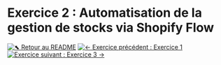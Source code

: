 # Exercice 2 : Automatisation de la gestion de stocks via Shopify Flow

[![⬉ Retour au README](https://img.shields.io/badge/⬉%20Retour-README-blue)](../README.md)  [![← Exercice précédent : Exercice 1](https://img.shields.io/badge/←%20Exercice%20précédent-Exercice%201-green)](./ex1-custom-cart-drawer.md)  [![Exercice suivant : Exercice 3 →](https://img.shields.io/badge/Exercice%20suivant%20→-Exercice%203-green)](./ex3-shopify-cli-versioning.md)